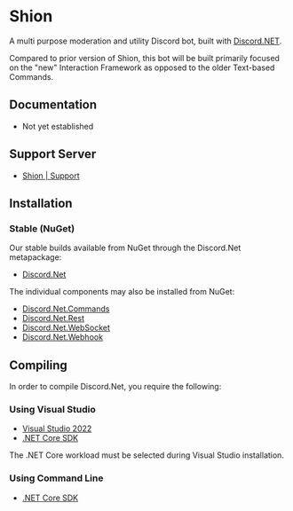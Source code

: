 # Shion
A multi purpose moderation and utility Discord bot, built with [Discord.NET](https://github.com/discord-net/Discord.Net).

Compared to prior version of Shion, this bot will be built primarily focused on the "new" Interaction Framework as opposed to the older Text-based Commands.

## Documentation
* Not yet established

## Support Server
* [Shion | Support](https://discord.gg/BAd6kGXEy3)

## Installation

### Stable (NuGet)

Our stable builds available from NuGet through the Discord.Net metapackage:

- [Discord.Net](https://www.nuget.org/packages/Discord.Net/)

The individual components may also be installed from NuGet:

- [Discord.Net.Commands](https://www.nuget.org/packages/Discord.Net.Commands/)
- [Discord.Net.Rest](https://www.nuget.org/packages/Discord.Net.Rest/)
- [Discord.Net.WebSocket](https://www.nuget.org/packages/Discord.Net.WebSocket/)
- [Discord.Net.Webhook](https://www.nuget.org/packages/Discord.Net.Webhook/)

## Compiling

In order to compile Discord.Net, you require the following:

### Using Visual Studio

- [Visual Studio 2022](https://www.microsoft.com/net/core#windowsvs2022)
- [.NET Core SDK](https://www.microsoft.com/net/download/core)

The .NET Core workload must be selected during Visual Studio installation.

### Using Command Line

- [.NET Core SDK](https://www.microsoft.com/net/download/core)
